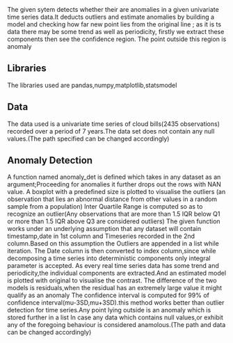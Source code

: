 <snippet>
  <content><![CDATA[
# ${1:Anomaly Detection}

The given sytem detects whether their are anomalies in a given univariate time series data.It deducts outliers and estimate anomalies by building a model and checking how far
new point lies from the original line ; as it is ts data there may be some trend as well as periodicity, firstly we extract these components then see the confidence region.
The point outside this region is anomaly

## Libraries

The libraries  used are pandas,numpy,matplotlib,statsmodel

## Data
 The data used is a univariate time series of cloud bills(2435 observations) recorded over a period of 7 years.The data set does not contain any null values.(The path specified can be changed accordingly)

## Anomaly Detection

A function named anomaly_det is defined which takes in any  dataset as an argument;Proceeding for anomalies it further drops out the rows with NAN value.
A boxplot with a predefined size is plotted to visualise the outliers (an observation that lies an abnormal distance from other values in a random sample from a population)
Inter  Quartile Range is computed so as to recognize an outlier(Any observations that are more than 1.5 IQR below Q1 or more than 1.5 IQR above Q3 are considered outliers)
The given function works under an underlying assumption that any dataset will contain timestamp,date in 1st column and Timeseries recorded in the 2nd column.Based on this assumption the Outliers are appended in a list while iteration.
The Date column is then converted to index column,since while decomposing a time series into deterministic components only integral parameter is accepted.
As every real time series data has some trend and periodicity,the individual components are extracted.And an estimated model is plotted with original to visualise the contrast.
The difference of the two models is residuals,when the residual has an extremely large value it might qualify as an anomaly
The confidence interval is computed for 99% of confidence interval(mu-3SD,mu+3SD).this method works better than outlier detection for time series.Any point lying outside
 is an anomaly which is stored further in a list
In case any data which contains null values,or exhibit any of the foregoing behaviour is considered anamolous.(The path and data can be changed accordingly)
